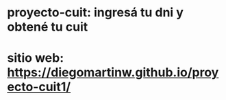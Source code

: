 # proyecto-cuit: ingresá tu dni y obtené tu cuit
# sitio web: https://diegomartinw.github.io/proyecto-cuit1/
